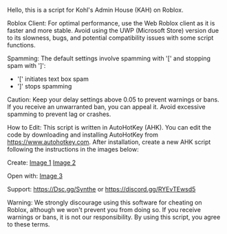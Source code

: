 Hello, this is a script for Kohl's Admin House (KAH) on Roblox.

Roblox Client:
For optimal performance, use the Web Roblox client as it is faster and more stable. Avoid using the UWP (Microsoft Store) version due to its slowness, bugs, and potential compatibility issues with some script functions.

Spamming:
The default settings involve spamming with '[' and stopping spam with ']':
- '[' initiates text box spam
- ']' stops spamming

Caution:
Keep your delay settings above 0.05 to prevent warnings or bans. If you receive an unwarranted ban, you can appeal it. Avoid excessive spamming to prevent lag or crashes.

How to Edit:
This script is written in AutoHotKey (AHK). You can edit the code by downloading and installing AutoHotKey from https://www.autohotkey.com. After installation, create a new AHK script following the instructions in the images below:

Create:
[Image 1](https://cdn.discordapp.com/attachments/1184994579322257449/1186695704467472475/image.png?ex=65942f7f&is=6581ba7f&hm=a723b42eadd92e5dd258315b593c04e04dd61214422d67c1efdf8f6ee8e8df70&)
[Image 2](https://cdn.discordapp.com/attachments/1184994579322257449/1186695704744317058/image.png?ex=65942f7f&is=6581ba7f&hm=75f621c4f74cbc7cdfc1ddb8826e7a42907a06ad3ee97044155dbea144c15d2f&)

Open with:
[Image 3](https://cdn.discordapp.com/attachments/1184994579322257449/1186695705008549898/image.png?ex=65942f7f&is=6581ba7f&hm=0c1aff39586d398e80c566bbc6ac7d8b4a622545987509cf730ceed6e48c5899&)

Support:
https://Dsc.gg/Synthe
or
https://discord.gg/RYEvTEwsd5

Warning:
We strongly discourage using this software for cheating on Roblox, although we won't prevent you from doing so. If you receive warnings or bans, it is not our responsibility. By using this script, you agree to these terms.
